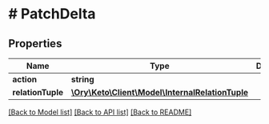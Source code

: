 # # PatchDelta

## Properties

Name | Type | Description | Notes
------------ | ------------- | ------------- | -------------
**action** | **string** |  | [optional]
**relationTuple** | [**\Ory\Keto\Client\Model\InternalRelationTuple**](InternalRelationTuple.md) |  | [optional]

[[Back to Model list]](../../README.md#models) [[Back to API list]](../../README.md#endpoints) [[Back to README]](../../README.md)

